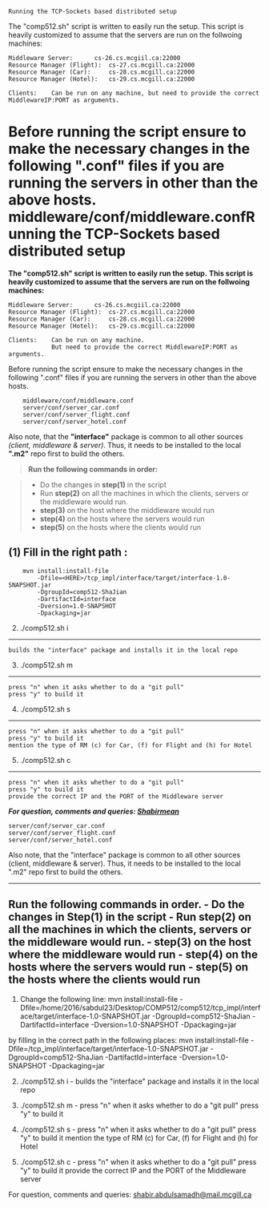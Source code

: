 
	Running the TCP-Sockets based distributed setup	       

The "comp512.sh" script is written to easily run the setup.
This script is heavily customized to assume that the servers are run on the follwoing machines:

	Middleware Server:		cs-26.cs.mcgiil.ca:22000
	Resource Manager (Flight):	cs-27.cs.mcgill.ca:22000
	Resource Manager (Car):		cs-28.cs.mcgill.ca:22000
	Resource Manager (Hotel):	cs-29.cs.mcgill.ca:22000

	Clients:	Can be run on any machine, but need to provide the correct MiddlewareIP:PORT as arguments.

Before running the script ensure to make the necessary changes in the following ".conf" files if you are running the servers in other than the above hosts.
	middleware/conf/middleware.confRunning the TCP-Sockets based distributed setup	  
========================================     

**The "comp512.sh" script is written to easily run the setup.**
**This script is heavily customized to assume that the servers are run on the follwoing machines:**

	Middleware Server:		cs-26.cs.mcgiil.ca:22000
	Resource Manager (Flight):	cs-27.cs.mcgill.ca:22000
	Resource Manager (Car):		cs-28.cs.mcgill.ca:22000
	Resource Manager (Hotel):	cs-29.cs.mcgill.ca:22000

	Clients:	Can be run on any machine. 
				But need to provide the correct MiddlewareIP:PORT as arguments.

Before running the script ensure to make the necessary changes in the following ".conf" files if you are running the servers in other than the above hosts.

		middleware/conf/middleware.conf
		server/conf/server_car.conf
		server/conf/server_flight.conf
		server/conf/server_hotel.conf

Also note, that the **"interface"** package is common to all other sources *(client, middleware & server)*. Thus, it needs to be installed to the local **".m2"** repo first to build the others.

> **Run the following commands in order:**

> - Do the changes in **step(1)** in the script
> - Run **step(2)** on all the machines in which the clients, servers or the middleware would run.
> - **step(3)** on the host where the middleware would run
> - **step(4)** on the hosts where the servers would run
> - **step(5)** on the hosts where the clients would run


(1) Fill in the right path <HERE>:
---------------------------------------------
    	mvn install:install-file 
	    	-Dfile=<HERE>/tcp_impl/interface/target/interface-1.0-SNAPSHOT.jar
	    	-DgroupId=comp512-ShaJian 
	    	-DartifactId=interface 
	    	-Dversion=1.0-SNAPSHOT 
	    	-Dpackaging=jar

2) ./comp512.sh i	
----------------------------
    builds the "interface" package and installs it in the local repo
    
3) ./comp512.sh m
---------------------------
	press "n" when it asks whether to do a "git pull"
	press "y" to build it

4) ./comp512.sh s
--------------------------
	press "n" when it asks whether to do a "git pull"
    press "y" to build it
	mention the type of RM (c) for Car, (f) for Flight and (h) for Hotel

5) ./comp512.sh c
--------------------------
	press "n" when it asks whether to do a "git pull"
    press "y" to build it
	provide the correct IP and the PORT of the Middleware server

***For question, comments and queries: [Shabirmean](mailto:shabir.abdulsamadh@mail.mcgill.ca)***

	server/conf/server_car.conf
	server/conf/server_flight.conf
	server/conf/server_hotel.conf

Also note, that the "interface" package is common to all other sources (client, middleware & server). Thus, it needs to be installed to the local ".m2" repo first to build the others.

-------------------------------------------------------------------
Run the following commands in order.
	- Do the changes in Step(1) in the script
	- Run step(2) on all the machines in which the clients, servers or the middleware would run.
	- step(3) on the host where the middleware would run
	- step(4) on the hosts where the servers would run
	- step(5) on the hosts where the clients would run
-------------------------------------------------------------------

1) Change the following line:
	mvn install:install-file -Dfile=/home/2016/sabdul23/Desktop/COMP512/comp512/tcp_impl/interface/target/interface-1.0-SNAPSHOT.jar -DgroupId=comp512-ShaJian -DartifactId=interface -Dversion=1.0-SNAPSHOT -Dpackaging=jar

  by filling in the correct path in the following places:
	mvn install:install-file -Dfile=<HERE>/tcp_impl/interface/target/interface-1.0-SNAPSHOT.jar -DgroupId=comp512-ShaJian -DartifactId=interface -Dversion=1.0-SNAPSHOT -Dpackaging=jar

2) ./comp512.sh i	-	builds the "interface" package and installs it in the local repo
3) ./comp512.sh m	-	press "n" when it asks whether to do a "git pull"
				press "y" to build it

4) ./comp512.sh s	-	press "n" when it asks whether to do a "git pull"
                                press "y" to build it
				mention the type of RM (c) for Car, (f) for Flight and (h) for Hotel

5) ./comp512.sh c	-	press "n" when it asks whether to do a "git pull"
                                press "y" to build it
				provide the correct IP and the PORT of the Middleware server


For question, comments and queries:	shabir.abdulsamadh@mail.mcgill.ca
